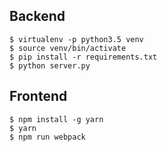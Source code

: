 ## Backend

```
$ virtualenv -p python3.5 venv
$ source venv/bin/activate
$ pip install -r requirements.txt
$ python server.py
```


## Frontend

```
$ npm install -g yarn
$ yarn
$ npm run webpack
```
